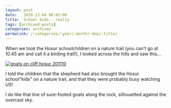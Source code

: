 ```yaml
---
layout: post
date:	2010-12-04 06:02:00
title:  School kids...really
tags: [archived-posts]
categories: archives
permalink: /:categories/:year/:month/:day/:title/
---
```

When we took the Hosur schoolchildren on a nature trail (you can't go at 10.45 am and call it a birding trail!), I looked across the hills and saw this...

<a href="http://s1142.photobucket.com/albums/n602/Deepapctrsglr/?action=view&amp;current=IMG_7353.jpg" target="_blank"><img src="http://i1142.photobucket.com/albums/n602/Deepapctrsglr/IMG_7353.jpg" border="0" alt="goats on cliff hosur 201110"></a>


I told the children that the shepherd had also brought the Hosur school"kids" on a nature trail, and that they were probably busy watching US!


I do like that line of sure-footed goats along the rock, silhouetted against the overcast sky.
